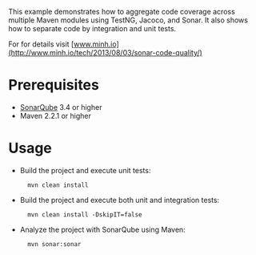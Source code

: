 This example demonstrates how to aggregate code coverage across multiple Maven modules using TestNG, Jacoco, and Sonar.
It also shows how to separate code by integration and unit tests.

For for details visit [www.minh.io](http://www.minh.io/tech/2013/08/03/sonar-code-quality/)

Prerequisites
=============
* [SonarQube](http://www.sonarsource.org/downloads/) 3.4 or higher
* Maven 2.2.1 or higher

Usage
=====
* Build the project and execute unit tests:

        mvn clean install
        
* Build the project and execute both unit and integration tests:

        mvn clean install -DskipIT=false

* Analyze the project with SonarQube using Maven:

        mvn sonar:sonar
        
